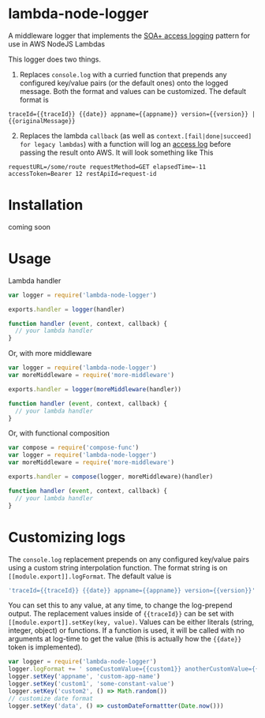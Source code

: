 # lambda-node-logger

A middleware logger that implements the [SOA+ access logging](https://wiki-product.nike.com/display/TF/Logging+Standards#LoggingStandards-LogFormatPattern) pattern for use in AWS NodeJS Lambdas

This logger does two things.

1. Replaces `console.log` with a curried function that prepends any configured key/value pairs (or the default ones) onto the logged message. Both the format and values can be customized. The default format is
```
traceId={{traceId}} {{date}} appname={{appname}} version={{version}} | {{originalMessage}}
```

2. Replaces the lambda `callback` (as well as `context.[fail|done|succeed] for legacy lambdas`) with a function will log an [access log](https://wiki-product.nike.com/display/TF/Logging+Standards#LoggingStandards-AccessLogs) before passing the result onto AWS. It will look something like This
```
requestURL=/some/route requestMethod=GET elapsedTime=-11 accessToken=Bearer 12 restApiId=request-id
```


# Installation

coming soon

# Usage

Lambda handler

```javascript
var logger = require('lambda-node-logger')

exports.handler = logger(handler)

function handler (event, context, callback) {
  // your lambda handler
}

```

Or, with more middleware

```javascript
var logger = require('lambda-node-logger')
var moreMiddleware = require('more-middleware')

exports.handler = logger(moreMiddleware(handler))

function handler (event, context, callback) {
  // your lambda handler
}
```

Or, with functional composition

```javascript
var compose = require('compose-func')
var logger = require('lambda-node-logger')
var moreMiddleware = require('more-middleware')

exports.handler = compose(logger, moreMiddleware)(handler)

function handler (event, context, callback) {
  // your lambda handler
}
```

# Customizing logs

The `console.log` replacement prepends on any configured key/value pairs using a custom string interpolation function. The format string is on `[[module.export]].logFormat`. The default value is

```javascript
'traceId={{traceId}} {{date}} appname={{appname}} version={{version}}'
```

You can set this to any value, at any time, to change the log-prepend output. The replacement values inside of `{{traceId}}` can be set with `[[module.export]].setKey(key, value)`. Values can be either literals (string, integer, object) or functions. If a function is used, it will be called with no arguments at log-time to get the value (this is actually how the `{{date}}` token is implemented).

```javascript
var logger = require('lambda-node-logger')
logger.logFormat += ' someCustomValue={{custom1}} anotherCustomValue={{custom2}}'
logger.setKey('appname', 'custom-app-name')
logger.setKey('custom1', 'some-constant-value')
logger.setKey('custom2', () => Math.random())
// customize date format
logger.setKey('data', () => customDateFormattter(Date.now()))
```
